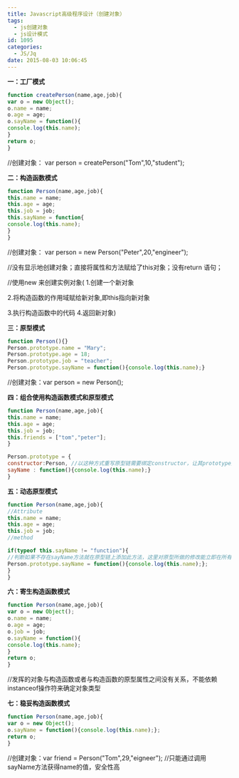 ```yaml
---
title: Javascript高级程序设计（创建对象）
tags:
  - js创建对象
  - js设计模式
id: 1095
categories:
  - JS/Jq
date: 2015-08-03 10:06:45
---
```


**一：工厂模式**

```javascript
function createPerson(name,age,job){
var o = new Object();
o.name = name;
o.age = age;
o.sayName = function(){
console.log(this.name);
}
return o;
}
```
//创建对象： var person = createPerson("Tom",10,"student");

**二：构造函数模式**

```javascript
function Person(name,age,job){
this.name = name;
this.age = age;
this.job = job;
this.sayName = function{
console.log(this.name);
}
}
```
//创建对象： var person = new Person("Peter",20,"engineer");

//没有显示地创建对象；直接将属性和方法赋给了this对象；没有return 语句；

//使用new 来创建实例对象(
1.创建一个新对象

2.将构造函数的作用域赋给新对象,即this指向新对象 

3.执行构造函数中的代码 4.返回新对象)

**三：原型模式**

```javascript
function Person(){}
Person.prototype.name = "Mary";
Person.prototype.age = 18;
Person.prototype.job = "teacher";
Person.prototype.sayName = function(){console.log(this.name);}
```

//创建对象：var person = new Person();

**四：组合使用构造函数模式和原型模式**

```javascript
function Person(name,age,job){
this.name = name;
this.age = age;
this.job = job;
this.friends = ["tom","peter"];
}

Person.prototype = {
constructor:Person, //以这种方式重写原型链需要绑定constructor，让其prototype重新指向person
sayName : function(){console.log(this.name);}
}
```

**五：动态原型模式**

```javascript
function Person(name,age,job){
//Attribute
this.name = name;
this.age = age;
this.job = job;
//method

if(typeof this.sayName != "function"){
//判断如果不存在sayName方法就在原型链上添加此方法，这里对原型所做的修改能立即在所有实例中得到反映
Person.prototype.sayName = function(){console.log(this.name);};
}
}
```

**六：寄生构造函数模式**

```javascript
function Person(name,age,job){
var o = new Object();
o.name = name;
o.age = age;
o.job = job;
o.sayName = function(){
console.log(this.name);
}
return o;
}
```
//发挥的对象与构造函数或者与构造函数的原型属性之间没有关系，不能依赖instanceof操作符来确定对象类型

**七：稳妥构造函数模式**

```javascript
function Person(name,age,job){
var o = new Object();
o.sayName = function(){console.log(this.name);};
return o;
}
```
//创建对象：var friend = Person("Tom",29,"eigneer");
//只能通过调用sayName方法获得name的值，安全性高
&nbsp;